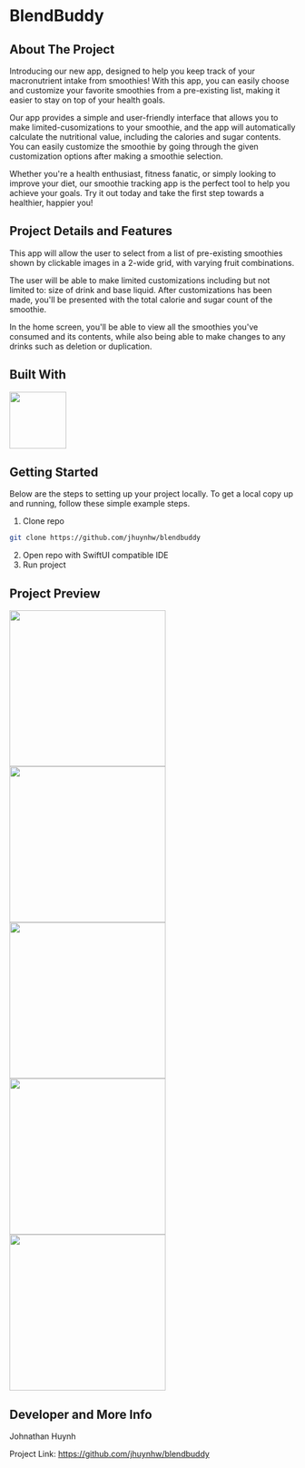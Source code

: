 # BlendBuddy

## About The Project
Introducing our new app, designed to help you keep track of your macronutrient intake from smoothies! With this app, you can easily choose and customize your favorite smoothies from a pre-existing list, making it easier to stay on top of your health goals.

Our app provides a simple and user-friendly interface that allows you to make limited-cusomizations to your smoothie, and the app will automatically calculate the nutritional value, including the calories and sugar contents. You can easily customize the smoothie by going through the given customization options after making a smoothie selection.

Whether you're a health enthusiast, fitness fanatic, or simply looking to improve your diet, our smoothie tracking app is the perfect tool to help you achieve your goals. Try it out today and take the first step towards a healthier, happier you!

## Project Details and Features
This app will allow the user to select from a list of pre-existing smoothies shown by clickable images in a 2-wide grid, with varying fruit combinations.

The user will be able to make limited customizations including but not limited to: size of drink and base liquid. After customizations has been made, you'll be presented with the total calorie and sugar count of the smoothie.

In the home screen, you'll be able to view all the smoothies you've consumed and its contents, while also being able to make changes to any drinks such as deletion or duplication.

## Built With
<a href="https://developer.apple.com/documentation/swiftui"><img src="https://i.imgur.com/XIH2GyL.png" width="100"></a>

## Getting Started
Below are the steps to setting up your project locally. To get a local copy up and running, follow these simple example steps.

1. Clone repo
```sh
git clone https://github.com/jhuynhw/blendbuddy
```
2. Open repo with SwiftUI compatible IDE
3. Run project

## Project Preview

<img src="https://github.com/jhuynhw/blendbuddy/assets/64994906/9ef24e2f-3aba-4f81-af9c-9185f1e5fd4a" width="275"></a>
<img src="https://github.com/jhuynhw/blendbuddy/assets/64994906/e0b80332-3b05-46dc-bdba-85519f46a37b" width="275"></a>
<img src="https://github.com/jhuynhw/blendbuddy/assets/64994906/535ca343-aad8-42ec-84a1-8c7a35adf145" width="275"></a>
<img src="https://github.com/jhuynhw/blendbuddy/assets/64994906/2ced539f-c715-4a57-992c-fba769df0ae0" width="275"></a>
<img src="https://github.com/jhuynhw/blendbuddy/assets/64994906/a620bea6-09b6-4dfd-bd8e-74dae1c7d54c" width="275"></a>

## Developer and More Info
Johnathan Huynh

Project Link: https://github.com/jhuynhw/blendbuddy

[SwiftUI-url]: https://developer.apple.com/documentation/swiftui
